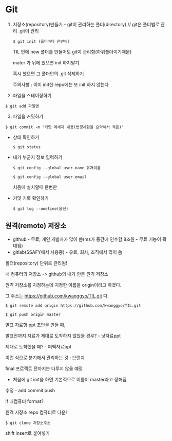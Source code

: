 # Git

1. 저장소(repository)만들기  - git이 관리하는 폴더(directory) // git은 폴더별로 관리 .git이 관리

   ```shell
   $ git init (폴더마다 한번씩)
   ```

   TIL 안에 new 폴더를 만들어도 git이 관리함(하위폴더이기때문)

   mater 가 뒤에 있으면 init 하지말기

   혹시 했으면 그 폴더안의 .git 삭제하기

   주의사항 : 이미 init한 repo에는 또 init 하지 않는다

2.  파일을 스테이징하기

   ````shell
   $ git add 파일명
   ````

3.  파일을 커밋하기

   ```shell
   $ git commit -m '커밋 메세지 내용(변경사항을 요약해서 적음)'
   ```

- 상태 확인하기

  ```shell
  $ git status
  ```

- 내가 누군지 정보 입력하기

  ```shell
  $ git config --global user.name 유저이름
  
  $ git config --global user.email
  ```

  처음에 설치할때 한번만

- 커밋 기록 확인하기

  ```shell
  $ git log --oneline(옵션)
  ```

## 원격(remote) 저장소

- github - 무료, 개인 개발자가 많이 씀(ms가 중간에 인수함 8조원 - 무료 기능이 확대됨)
- gitlab(SSAFY에서 사용중) - 유료, 회사, 조직에서 많이 씀

폴더(repository) 단위로 관리됨!

내 컴퓨터의 저장소 -> github의 내가 만든 원격 저장소

원격 저장소를 지정하는데 지정한 이름을 origin이라고 하겠다.

그 주소는 https://github.com/kwanggyo/TIL.git 다.

```shell
$ git remote add origin https://github.com/kwanggyo/TIL.git
```



```shell
$ git push origin master
```



발표 자료형 ppt 초안을 만들 때,

발표전까지 자료가 제대로 도착하지 않았을 경우? - 낫자료ppt

제대로 도착했을 때? - 퍼펙자료ppt

이런 식으로 분기해서 관리하는 것 : 브랜치

final 프로젝트 전까지는 다루지 않을 예정



- 처음에 git init을 하면 기본적으로 이름이 master라고 정해짐



수정 - add commit push

if 내컴퓨터 format?

원격 저장소 repo 컴퓨터로 다운!

```shell
$ git clone 저장소주소
```

shift insert로 붙여넣기



